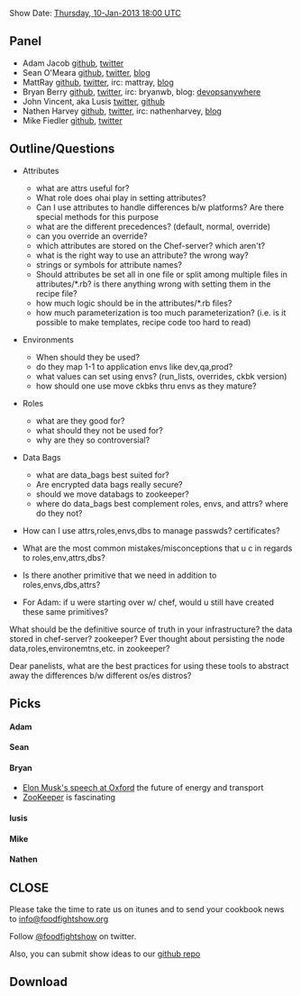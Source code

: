 Show Date:  [Thursday, 10-Jan-2013 18:00 UTC](http://www.timeanddate.com/worldclock/fixedtime.html?msg=Food+Fight+Show+-+Roles%2C+Environments%2C+Attributes%2C+and+Data+Bags&iso=20130110T13&p1=1928)

Panel<a name="panel"></a>
-----

* Adam Jacob [github](https://github.com/adamhjk), [twitter](https://twitter.com/adamhjk)
* Sean O'Meara  [github](https://github.com/someara), [twitter](https://twitter.com/someara), [blog](http://blog.afistfulofservers.net/)
* MattRay [github](http://github.com/mattray), [twitter](http://twitter.com/mattray), irc: mattray, [blog](http://www.leastresistance.net/)
* Bryan Berry [github](http://github.com/bryanwb), [twitter](http://twitter.com/bryanwb), irc: bryanwb, blog: [devopsanywhere](http://devopsanywhere.blogspot.com)
* John Vincent, aka Lusis [twitter](https://twitter.com/#!/lusis), [github](https://github.com/lusis)
* Nathen Harvey [github](http://github.com/nathenharvey), [twitter](http://twitter.com/nathenharvey), irc: nathenharvey, [blog](http://nathenharvey.com)
* Mike Fiedler [github](http://github.com/miketheman), [twitter](http://twitter.com/mikefiedler)


Outline/Questions
-----------------

* Attributes
  * what are attrs useful for?
  * What role does ohai play in setting attributes?
  * Can I use attributes to handle differences b/w platforms? Are there special methods for this purpose
  * what are the different precedences? (default, normal, override)
  * can you override an override?
  * which attributes are stored on the Chef-server? which aren't?
  * what is the right way to use an attribute? the wrong way?
  * strings or symbols for attribute names?
  * Should attributes be set all in one file or split among multiple files in attributes/*.rb? is there anything wrong with setting them in the recipe file?
  * how much logic should be in the attributes/*.rb files?
  * how much parameterization is too much parameterization? (i.e. is it possible to make templates, recipe code too hard to read)

* Environments
  * When should they be used?
  * do they map 1-1 to application envs like dev,qa,prod?
  * what values can set using envs? (run_lists, overrides, ckbk version)
  * how should one use move ckbks thru envs as they mature?

* Roles
  * what are they good for?
  * what should they not be used for?
  * why are they so controversial?

* Data Bags
  * what are data_bags best suited for?
  * Are encrypted data bags really secure?
  * should we move databags to zookeeper?
  * where do data_bags best complement roles, envs, and attrs? where do they not?

* How can I use attrs,roles,envs,dbs to manage passwds? certificates?
* What are the most common mistakes/misconceptions that u c in regards to roles,env,attrs,dbs?
* Is there another primitive that we need in addition to roles,envs,dbs,attrs?
* For Adam: if u were starting over w/ chef, would u still have created these same primitives?

What should be the definitive source of truth in your infrastructure? the data stored in chef-server? zookeeper? Ever
thought about persisting the node data,roles,environemtns,etc. in zookeeper?

Dear panelists, what are the best practices for using these tools to abstract away the differences b/w different os/es distros?


Picks<a name="picks"></a>
-----

#### Adam  

#### Sean  

#### Bryan  

* [Elon Musk's speech at Oxford](http://www.oxfordmartin.ox.ac.uk/videos/view/211) the future of energy and transport
* [ZooKeeper](http://zookeeper.apache.org) is fascinating

#### lusis  

#### Mike

#### Nathen  



CLOSE
-----

Please take the time to rate us on itunes and to send your cookbook
news to info@foodfightshow.org

Follow [@foodfightshow](http://twitter.com/foodfightshow) on twitter.

Also, you can submit show ideas to our [github repo](https://github.com/foodfight/showz)



Download
--------
  
